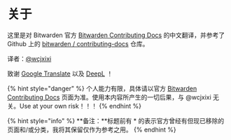 # 关于

这里是对 Bitwarden 官方 [Bitwarden Contributing Docs](https://contributing.bitwarden.com/) 的中文翻译，并参考了 Github 上的 [bitwarden / contributing-docs](https://github.com/bitwarden/contributing-docs) 仓库。

译者：[@wcjxixi](mailto:wcjxixi@gmail.com)

致谢 [Google Translate](https://translate.google.com/) 以及 [DeepL](https://www.deepl.com/) ！

{% hint style="danger" %}
个人能力有限，具体请以官方 [Bitwarden Contributing Docs](https://contributing.bitwarden.com/) 页面为准。使用本内容所产生的一切后果，与 @wcjxixi 无关。Use at your own risk！！！
{% endhint %}

{% hint style="info" %}
**备注：**标题前有 \* 的表示官方曾经有但现已移除的页面和/或分类，我将其保留仅作为参考之用。
{% endhint %}
